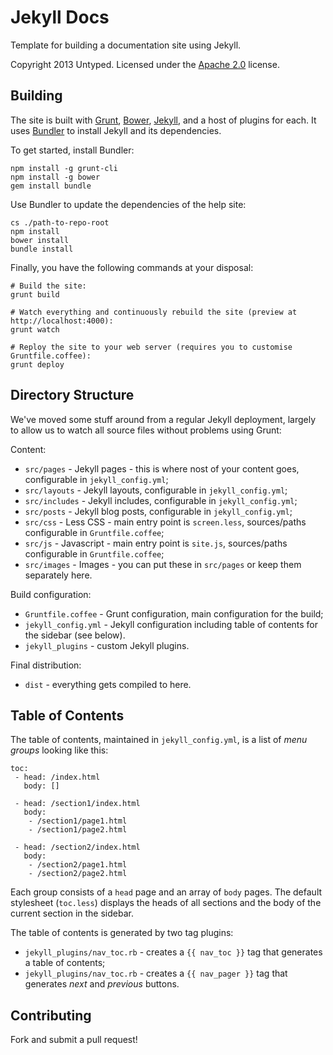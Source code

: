 Jekyll Docs
===========

Template for building a documentation site using Jekyll.

Copyright 2013 Untyped. Licensed under the [Apache 2.0](http://www.apache.org/licenses/LICENSE-2.0.html) license.

Building
--------

The site is built with [Grunt][], [Bower][], [Jekyll][], and a host of plugins for each. It uses [Bundler][] to install Jekyll and its dependencies.

[Grunt]: http://gruntjs.com
[Bower]: http://bower.io
[Jekyll]: http://jekyllrb.com
[Bundler]: http://bundler.io

To get started, install Bundler:

    npm install -g grunt-cli
    npm install -g bower
    gem install bundle

Use Bundler to update the dependencies of the help site:

    cs ./path-to-repo-root
    npm install
    bower install
    bundle install

Finally, you have the following commands at your disposal:

    # Build the site:
    grunt build

    # Watch everything and continuously rebuild the site (preview at http://localhost:4000):
    grunt watch

    # Reploy the site to your web server (requires you to customise Gruntfile.coffee):
    grunt deploy

Directory Structure
-------------------

We've moved some stuff around from a regular Jekyll deployment, largely to allow us to watch all source files without problems using Grunt:

Content:

 - `src/pages`    - Jekyll pages - this is where nost of your content goes, configurable in `jekyll_config.yml`;
 - `src/layouts`  - Jekyll layouts, configurable in `jekyll_config.yml`;
 - `src/includes` - Jekyll includes, configurable in `jekyll_config.yml`;
 - `src/posts`    - Jekyll blog posts, configurable in `jekyll_config.yml`;
 - `src/css`      - Less CSS - main entry point is `screen.less`, sources/paths configurable in `Gruntfile.coffee`;
 - `src/js`       - Javascript - main entry point is `site.js`, sources/paths configurable in `Gruntfile.coffee`;
 - `src/images`   - Images - you can put these in `src/pages` or keep them separately here.

Build configuration:

 - `Gruntfile.coffee` - Grunt configuration, main configuration for the build;
 - `jekyll_config.yml` - Jekyll configuration including table of contents for the sidebar (see below).
 - `jekyll_plugins` - custom Jekyll plugins.

Final distribution:

 - `dist` - everything gets compiled to here.

Table of Contents
-----------------

The table of contents, maintained in `jekyll_config.yml`, is a list of *menu groups* looking like this:

    toc:
     - head: /index.html
       body: []

     - head: /section1/index.html
       body:
        - /section1/page1.html
        - /section1/page2.html

     - head: /section2/index.html
       body:
        - /section2/page1.html
        - /section2/page2.html

Each group consists of a `head` page and an array of `body` pages. The default stylesheet (`toc.less`)
displays the heads of all sections and the body of the current section in the sidebar.

The table of contents is generated by two tag plugins:

 - `jekyll_plugins/nav_toc.rb` - creates a `{{ nav_toc }}` tag that generates a table of contents;
 - `jekyll_plugins/nav_toc.rb` - creates a `{{ nav_pager }}` tag that generates *next* and *previous* buttons.

Contributing
------------

Fork and submit a pull request!
